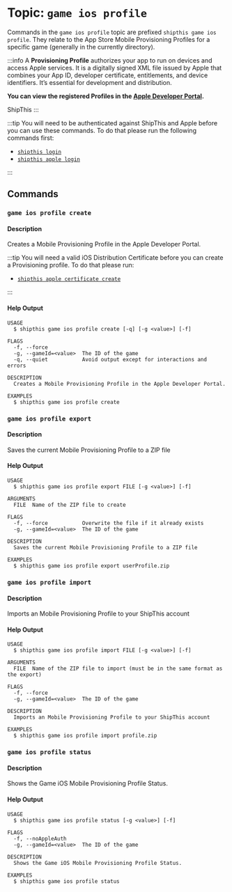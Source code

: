 # Topic: `game ios profile`

Commands in the `game ios profile` topic are prefixed `shipthis game ios profile`. They relate to the App Store Mobile Provisioning Profiles for a specific game (generally in the currently directory).

:::info
A **Provisioning Profile** authorizes your app to run on devices and access Apple services. It is a digitally signed XML file issued by Apple that combines your App ID, developer certificate, entitlements, and device identifiers. It’s essential for development and distribution.

**You can view the registered Profiles in the [Apple Developer Portal](https://developer.apple.com/account/resources/profiles/list).**

ShipThis
:::

:::tip
You will need to be authenticated against ShipThis and Apple before you can use
these commands. To do that please run the following commands first:

- [`shipthis login`](/docs/reference/login)
- [`shipthis apple login`](/docs/reference/apple/login)

:::

## Commands

### `game ios profile create`

#### Description

Creates a Mobile Provisioning Profile in the Apple Developer Portal.

:::tip
You will need a valid iOS Distribution Certificate before you can create a
Provisioning profile. To do that please run:

- [`shipthis apple certificate create`](/docs/reference/apple/certificate#apple-certificate-create)

:::

#### Help Output

```
USAGE
  $ shipthis game ios profile create [-q] [-g <value>] [-f]

FLAGS
  -f, --force
  -g, --gameId=<value>  The ID of the game
  -q, --quiet           Avoid output except for interactions and errors

DESCRIPTION
  Creates a Mobile Provisioning Profile in the Apple Developer Portal.

EXAMPLES
  $ shipthis game ios profile create
```

### `game ios profile export`

#### Description

Saves the current Mobile Provisioning Profile to a ZIP file

#### Help Output

```
USAGE
  $ shipthis game ios profile export FILE [-g <value>] [-f]

ARGUMENTS
  FILE  Name of the ZIP file to create

FLAGS
  -f, --force           Overwrite the file if it already exists
  -g, --gameId=<value>  The ID of the game

DESCRIPTION
  Saves the current Mobile Provisioning Profile to a ZIP file

EXAMPLES
  $ shipthis game ios profile export userProfile.zip
```

### `game ios profile import`

#### Description

Imports an Mobile Provisioning Profile to your ShipThis account

#### Help Output

```
USAGE
  $ shipthis game ios profile import FILE [-g <value>] [-f]

ARGUMENTS
  FILE  Name of the ZIP file to import (must be in the same format as the export)

FLAGS
  -f, --force
  -g, --gameId=<value>  The ID of the game

DESCRIPTION
  Imports an Mobile Provisioning Profile to your ShipThis account

EXAMPLES
  $ shipthis game ios profile import profile.zip
```

### `game ios profile status`

#### Description

Shows the Game iOS Mobile Provisioning Profile Status.

#### Help Output

```
USAGE
  $ shipthis game ios profile status [-g <value>] [-f]

FLAGS
  -f, --noAppleAuth
  -g, --gameId=<value>  The ID of the game

DESCRIPTION
  Shows the Game iOS Mobile Provisioning Profile Status.

EXAMPLES
  $ shipthis game ios profile status
```
